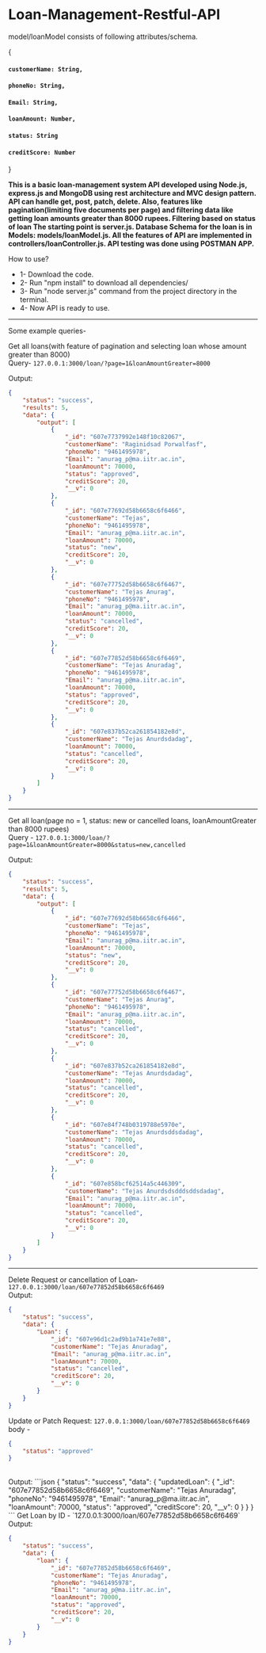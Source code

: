 # Loan-Management-Restful-API
 
model/loanModel consists of following attributes/schema.

{
 #### `customerName: String,`
 #### `phoneNo: String,`
 #### `Email: String,` 
 #### `loanAmount: Number,`
 #### `status: String`  
 #### `creditScore: Number`
}

**This is a basic loan-management system API developed using Node.js, express.js and MongoDB using rest architecture and MVC design pattern. API can handle get, post, patch, delete. Also, features like pagination(limiting five documents per page) and filtering data like getting loan amounts greater than 8000 rupees. Filtering based on status of loan
The starting point is server.js. Database Schema for the loan is in Models: models/loanModel.js. All the features of API are implemented in controllers/loanController.js. API testing was done using POSTMAN APP.**

How to use? <br>
* 1- Download the code.
* 2- Run "npm install" to download all dependencies/
* 3- Run "node server.js" command from the project directory in the terminal.
* 4- Now API is ready to use.
--------------------------------------------------------------------------------------------------------------------------------------------
Some example queries-

Get all loans(with feature of pagination and selecting loan whose amount greater than 8000) <br>
Query- `127.0.0.1:3000/loan/?page=1&loanAmountGreater=8000`

Output:
```json
{
    "status": "success",
    "results": 5,
    "data": {
        "output": [
            {
                "_id": "607e7737992e148f10c82067",
                "customerName": "Raginidsad Porwalfasf",
                "phoneNo": "9461495978",
                "Email": "anurag_p@ma.iitr.ac.in",
                "loanAmount": 70000,
                "status": "approved",
                "creditScore": 20,
                "__v": 0
            },
            {
                "_id": "607e77692d58b6658c6f6466",
                "customerName": "Tejas",
                "phoneNo": "9461495978",
                "Email": "anurag_p@ma.iitr.ac.in",
                "loanAmount": 70000,
                "status": "new",
                "creditScore": 20,
                "__v": 0
            },
            {
                "_id": "607e77752d58b6658c6f6467",
                "customerName": "Tejas Anurag",
                "phoneNo": "9461495978",
                "Email": "anurag_p@ma.iitr.ac.in",
                "loanAmount": 70000,
                "status": "cancelled",
                "creditScore": 20,
                "__v": 0
            },
            {
                "_id": "607e77852d58b6658c6f6469",
                "customerName": "Tejas Anuradag",
                "phoneNo": "9461495978",
                "Email": "anurag_p@ma.iitr.ac.in",
                "loanAmount": 70000,
                "status": "approved",
                "creditScore": 20,
                "__v": 0
            },
            {
                "_id": "607e837b52ca261854182e8d",
                "customerName": "Tejas Anurdsdadag",
                "loanAmount": 70000,
                "status": "cancelled",
                "creditScore": 20,
                "__v": 0
            }
        ]
    }
}
```
----------------------------------------------------------------------------------------------------------------------------------------------
Get all loan(page no = 1, status: new or cancelled loans, loanAmountGreater than 8000 rupees) <br>
Query - ```127.0.0.1:3000/loan/?page=1&loanAmountGreater=8000&status=new,cancelled```

Output:
```json
{
    "status": "success",
    "results": 5,
    "data": {
        "output": [
            {
                "_id": "607e77692d58b6658c6f6466",
                "customerName": "Tejas",
                "phoneNo": "9461495978",
                "Email": "anurag_p@ma.iitr.ac.in",
                "loanAmount": 70000,
                "status": "new",
                "creditScore": 20,
                "__v": 0
            },
            {
                "_id": "607e77752d58b6658c6f6467",
                "customerName": "Tejas Anurag",
                "phoneNo": "9461495978",
                "Email": "anurag_p@ma.iitr.ac.in",
                "loanAmount": 70000,
                "status": "cancelled",
                "creditScore": 20,
                "__v": 0
            },
            {
                "_id": "607e837b52ca261854182e8d",
                "customerName": "Tejas Anurdsdadag",
                "loanAmount": 70000,
                "status": "cancelled",
                "creditScore": 20,
                "__v": 0
            },
            {
                "_id": "607e84f748b0319788e5970e",
                "customerName": "Tejas Anurdsddsdadag",
                "loanAmount": 70000,
                "status": "cancelled",
                "creditScore": 20,
                "__v": 0
            },
            {
                "_id": "607e858bcf62514a5c446309",
                "customerName": "Tejas Anurdsdsdddsddsdadag",
                "Email": "anurag_p@ma.iitr.ac.in",
                "loanAmount": 70000,
                "status": "cancelled",
                "creditScore": 20,
                "__v": 0
            }
        ]
    }
}
```
----------------------------------------------------------------------------------------------------------------------------
Delete Request or cancellation of Loan- ```127.0.0.1:3000/loan/607e77852d58b6658c6f6469```
<br>
Output:
```json
{
    "status": "success",
    "data": {
        "Loan": {
            "_id": "607e96d1c2ad9b1a741e7e88",
            "customerName": "Tejas Anuradag",
            "Email": "anurag_p@ma.iitr.ac.in",
            "loanAmount": 70000,
            "status": "cancelled",
            "creditScore": 20,
            "__v": 0
        }
    }
}
```
Update or Patch Request: `127.0.0.1:3000/loan/607e77852d58b6658c6f6469`
body - 
```json
{
    "status": "approved"
}
```
<br>
Output:
```json
{
    "status": "success",
    "data": {
        "updatedLoan": {
            "_id": "607e77852d58b6658c6f6469",
            "customerName": "Tejas Anuradag",
            "phoneNo": "9461495978",
            "Email": "anurag_p@ma.iitr.ac.in",
            "loanAmount": 70000,
            "status": "approved",
            "creditScore": 20,
            "__v": 0
        }
    }
}
```
Get Loan by ID - `127.0.0.1:3000/loan/607e77852d58b6658c6f6469`
<br>
Output:

```json
{
    "status": "success",
    "data": {
        "loan": {
            "_id": "607e77852d58b6658c6f6469",
            "customerName": "Tejas Anuradag",
            "phoneNo": "9461495978",
            "Email": "anurag_p@ma.iitr.ac.in",
            "loanAmount": 70000,
            "status": "approved",
            "creditScore": 20,
            "__v": 0
        }
    }
}
```



